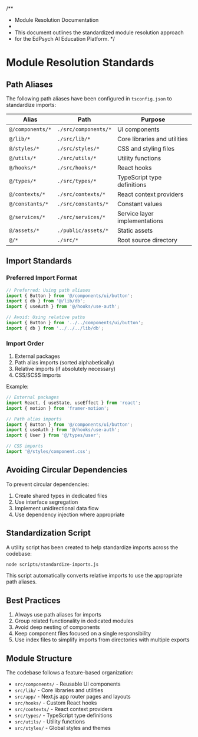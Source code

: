 /**
 * Module Resolution Documentation
 * 
 * This document outlines the standardized module resolution approach
 * for the EdPsych AI Education Platform.
 */

# Module Resolution Standards

## Path Aliases

The following path aliases have been configured in `tsconfig.json` to standardize imports:

| Alias | Path | Purpose |
|-------|------|---------|
| `@/components/*` | `./src/components/*` | UI components |
| `@/lib/*` | `./src/lib/*` | Core libraries and utilities |
| `@/styles/*` | `./src/styles/*` | CSS and styling files |
| `@/utils/*` | `./src/utils/*` | Utility functions |
| `@/hooks/*` | `./src/hooks/*` | React hooks |
| `@/types/*` | `./src/types/*` | TypeScript type definitions |
| `@/contexts/*` | `./src/contexts/*` | React context providers |
| `@/constants/*` | `./src/constants/*` | Constant values |
| `@/services/*` | `./src/services/*` | Service layer implementations |
| `@/assets/*` | `./public/assets/*` | Static assets |
| `@/*` | `./src/*` | Root source directory |

## Import Standards

### Preferred Import Format

```typescript
// Preferred: Using path aliases
import { Button } from '@/components/ui/button';
import { db } from '@/lib/db';
import { useAuth } from '@/hooks/use-auth';

// Avoid: Using relative paths
import { Button } from '../../components/ui/button';
import { db } from '../../../lib/db';
```

### Import Order

1. External packages
2. Path alias imports (sorted alphabetically)
3. Relative imports (if absolutely necessary)
4. CSS/SCSS imports

Example:

```typescript
// External packages
import React, { useState, useEffect } from 'react';
import { motion } from 'framer-motion';

// Path alias imports
import { Button } from '@/components/ui/button';
import { useAuth } from '@/hooks/use-auth';
import { User } from '@/types/user';

// CSS imports
import '@/styles/component.css';
```

## Avoiding Circular Dependencies

To prevent circular dependencies:

1. Create shared types in dedicated files
2. Use interface segregation
3. Implement unidirectional data flow
4. Use dependency injection where appropriate

## Standardization Script

A utility script has been created to help standardize imports across the codebase:

```bash
node scripts/standardize-imports.js
```

This script automatically converts relative imports to use the appropriate path aliases.

## Best Practices

1. Always use path aliases for imports
2. Group related functionality in dedicated modules
3. Avoid deep nesting of components
4. Keep component files focused on a single responsibility
5. Use index files to simplify imports from directories with multiple exports

## Module Structure

The codebase follows a feature-based organization:

- `src/components/` - Reusable UI components
- `src/lib/` - Core libraries and utilities
- `src/app/` - Next.js app router pages and layouts
- `src/hooks/` - Custom React hooks
- `src/contexts/` - React context providers
- `src/types/` - TypeScript type definitions
- `src/utils/` - Utility functions
- `src/styles/` - Global styles and themes

